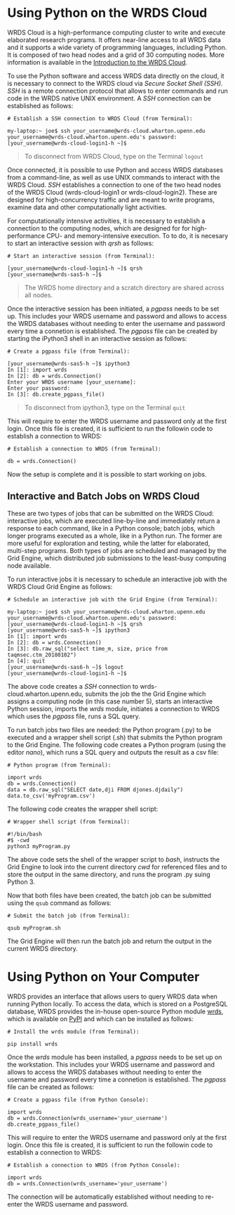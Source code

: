 # Using Python on the WRDS Cloud

WRDS Cloud is a high-performance computing cluster to write and execute elaborated research programs. It offers near-line access to all WRDS data and it supports a wide variety of programming languages, including Python. It is composed of two head nodes and a grid of 30 computing nodes. More information is available in the [Introduction to the WRDS Cloud](https://wrds-www.wharton.upenn.edu/pages/support/the-wrds-cloud/introduction-wrds-cloud/). 

To use the Python software and access WRDS data directly on the cloud, it is necessary to connect to the WRDS cloud via *Secure Socket Shell (SSH)*. *SSH* is a remote connection protocol that allows to enter commands and run code in the WRDS native UNIX environment. A *SSH* connection can be established as follows:

```
# Establish a SSH connection to WRDS Cloud (from Terminal):

my-laptop:~ joe$ ssh your_username@wrds-cloud.wharton.upenn.edu
your_username@wrds-cloud.wharton.upenn.edu's password:
[your_username@wrds-cloud-login1-h ~]$
```

> To disconnect from WRDS Cloud, type on the Terminal `logout`

Once connected, it is possible to use Python and access WRDS databases from a command-line, as well as use UNIX commands to interact with the WRDS Cloud. *SSH* establishes a connection to one of the two head nodes of the WRDS Cloud (wrds-cloud-login1 or wrds-cloud-login2). These are designed for high-concurrency traffic and are meant to write programs, examine data and other computationally light activities. 


For computationally intensive activities, it is necessary to establish a connection to the computing nodes, which are designed for for high-performance CPU- and memory-intensive execution. To to do, it is necesary to start an interactive session with *qrsh* as follows:

```
# Start an interactive session (from Terminal):

[your_username@wrds-cloud-login1-h ~]$ qrsh
[your_username@wrds-sas5-h ~]$
```

>The WRDS home directory and a scratch directory are shared across all nodes.

Once the interactive session has been initiated, a *pgpass* needs to be set up. This includes your WRDS username and password and allows to access the WRDS databases without needing to enter the username and password every time a connetion is established. The *pgpass* file can be created by starting the iPython3 shell in an interactive session as follows:

```
# Create a pgpass file (from Terminal):

[your_username@wrds-sas5-h ~]$ ipython3
In [1]: import wrds
In [2]: db = wrds.Connection()
Enter your WRDS username [your_username]:
Enter your password:
In [3]: db.create_pgpass_file()
```

> To disconnect from ipython3, type on the Terminal `quit`

This will require to enter the WRDS username and password only at the first login. Once this file is created, it is sufficient to run the followin code to establish a connection to WRDS:

```
# Establish a connection to WRDS (from Terminal):

db = wrds.Connection()
```

Now the setup is complete and it is possible to start working on jobs. 

## Interactive and Batch Jobs on WRDS Cloud

These are two types of jobs that can be submitted on the WRDS Cloud: interactive jobs, which are executed line-by-line and immediately return a response to each command, like in a Python console; batch jobs, which longer programs executed as a whole, like in a Python run. The former are more useful for exploration and testing, while the latter for elaborated, multi-step programs. Both types of jobs are scheduled and managed by the Grid Engine, which distributed job submissions to the least-busy computing node available. 

To run interactive jobs it is necessary to schedule an interactive job with the WRDS Cloud Grid Engine as follows:

```
# Schedule an interactive job with the Grid Engine (from Terminal):

my-laptop:~ joe$ ssh your_username@wrds-cloud.wharton.upenn.edu
your_username@wrds-cloud.wharton.upenn.edu's password:
[your_username@wrds-cloud-login1-h ~]$ qrsh
[your_username@wrds-sas5-h ~]$ ipython3
In [1]: import wrds
In [2]: db = wrds.Connection()
In [3]: db.raw_sql("select time_m, size, price from taqmsec.ctm_20180102")
In [4]: quit
[your_username@wrds-sas6-h ~]$ logout
[your_username@wrds-cloud-login1-h ~]$
```

The above code creates a *SSH* connection to wrds-cloud.wharton.upenn.edu, submits the job the the Grid Engine which assigns a computing node (in this case number 5), starts an interactive Python session, imports the *wrds* module, initiates a connection to WRDS which uses the *pgpass* file, runs a SQL query.

To run batch jobs two files are needed: the Python program (.py) to be executed and a wrapper shell script (.sh) that submits the Python program to the Grid Engine. The following code creates a Python program (using the editor *nano*), which runs a SQL query and outputs the result as a csv file:

```
# Python program (from Terminal):

import wrds
db = wrds.Connection()
data = db.raw_sql("SELECT date,dji FROM djones.djdaily")
data.to_csv('myProgram.csv')
```

The following code creates the wrapper shell script:

```
# Wrapper shell script (from Terminal):

#!/bin/bash
#$ -cwd
python3 myProgram.py
```

The above code sets the shell of the wrapper script to *bash*, instructs the Grid Engine to look into the current directory *cwd* for referenced files and to store the output in the same directory, and runs the program .py suing Python 3. 

Now that both files have been created, the batch job can be submitted using the `qsub` command as follows:

```
# Submit the batch job (from Terminal):

qsub myProgram.sh
```

The Grid Engine will then run the batch job and return the output in the current WRDS directory.

# Using Python on Your Computer

WRDS provides an interface that allows users to query WRDS data when running Python locally. To access the data, which is stored on a PostgreSQL database, WRDS provides the in-house open-source Python module [wrds](https://github.com/wharton/wrds), which is available on [PyPI](https://pypi.org) and which can be installed as follows:

```
# Install the wrds module (from Terminal):

pip install wrds
```

Once the *wrds* module has been installed, a *pgpass* needs to be set up on the workstation. This includes your WRDS username and password and allows to access the WRDS databases without needing to enter the username and password every time a connetion is established. The *pgpass* file can be created as follows:

```
# Create a pgpass file (from Python Console):

import wrds
db = wrds.Connection(wrds_username='your_username')
db.create_pgpass_file()
```

This will require to enter the WRDS username and password only at the first login. Once this file is created, it is sufficient to run the followin code to establish a connection to WRDS:

```
# Establish a connection to WRDS (from Python Console):

import wrds
db = wrds.Connection(wrds_username='your_username')
```

The connection will be automatically established without needing to re-enter the WRDS username and password.
